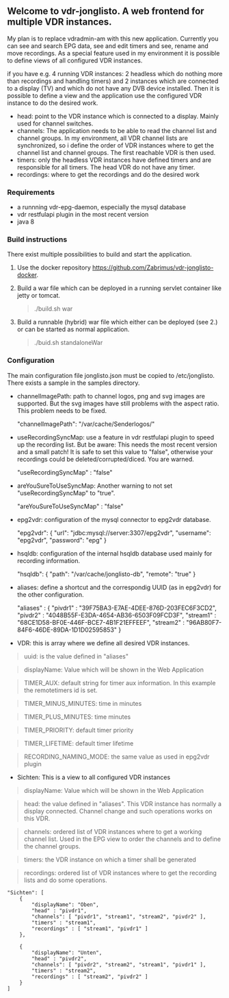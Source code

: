 ## Welcome to vdr-jonglisto. A web frontend for multiple VDR instances.

My plan is to replace vdradmin-am with this new application. Currently you can see and search EPG data, see and edit timers and see, rename and move recordings.
As a special feature used in my environment it is possible to define views of all configured VDR instances.

if you have e.g. 4 running VDR instances: 2 headless which do nothing more than recordings and handling timers) and 2 instances which are connected to a display (TV) and which do not have any DVB device installed. Then it is possible to define a view and the application use the configured VDR instance to do the desired work.

* head: point to the VDR instance which is connected to a display. Mainly used for channel switches.
* channels: The application needs to be able to read the channel list and channel groups. In my environment, all VDR channel lists are synchronized, so i define the order of VDR instances where to get the channel list and channel groups. The first reachable VDR is then used.
* timers: only the headless VDR instances have defined timers and are responsible for all timers. The head VDR do not have any timer.
* recordings: where to get the recordings and do the desired work

### Requirements
* a runnning vdr-epg-daemon, especially the mysql database
* vdr restfulapi plugin in the most recent version
* java 8

### Build instructions

There exist multiple possibilities to build and start the application. 

1.  Use the docker repository <https://github.com/Zabrimus/vdr-jonglisto-docker>.

2.  Build a war file which can be deployed in a running servlet container like jetty or tomcat.
	> ./build.sh war
	
3.  Build a runnable (hybrid) war file which either can be deployed  (see 2.) or can be started as normal application.  
	> ./buid.sh standaloneWar

    
### Configuration
The main configuration file jonglisto.json must be copied to /etc/jonglisto. There exists a sample in the samples directory.

* channelImagePath: path to channel logos, png and svg images are supported. But the svg images have still problems with the aspect ratio. This problem needs to be fixed.

	"channelImagePath": "/var/cache/Senderlogos/"
 
* useRecordingSyncMap: use a feature in vdr restfulapi plugin to speed up the recording list. But be aware: This needs the most recent version and a small patch! It is safe to set this value to "false", otherwise your recordings could be deleted/corrupted/diced. You are warned.

	"useRecordingSyncMap" : "false"
	
* areYouSureToUseSyncMap: Another warning to not set "useRecordingSyncMap" to "true".

	"areYouSureToUseSyncMap" : "false"
	
* epg2vdr: configuration of the mysql connector to epg2vdr database.
  
	"epg2vdr": {
    	"url": "jdbc:mysql://server:3307/epg2vdr",
    	"username": "epg2vdr",
    	"password": "epg"
    }
  
* hsqldb: configuration of the internal hsqldb database used mainly for recording information. 

	"hsqldb": {
		"path": "/var/cache/jonglisto-db",
		"remote": "true"
	}
	
* aliases: define a shortcut and the correspondig UUID (as in epg2vdr) for the other configuration.

	"aliases" : {
		"pivdr1"   : "39F75BA3-E7AE-4DEE-876D-203FEC6F3CD2",
		"pivdr2"   : "4048B55F-E3DA-4654-AB36-6503F09FCD3F",
		"stream1"  : "68CE1D58-BF0E-446F-BCE7-4B1F21EFFEEF",
		"stream2"  : "96AB80F7-84F6-46DE-89DA-1D1D02595853"
	}

* VDR: this is array where we define all desired VDR instances.

> uuid: is the value defined in "aliases"

> displayName: Value which will be shown in the Web Application

> TIMER_AUX: default string for timer aux information. In this example the remotetimers id is set.

> TIMER_MINUS_MINUTES: time in minutes
 
> TIMER_PLUS_MINUTES: time minutes

> TIMER_PRIORITY: default timer priority

> TIMER_LIFETIME: default timer lifetime

> RECORDING_NAMING_MODE: the same value as used in epg2vdr plugin
 
* Sichten: This is a view to all configured VDR instances

> displayName: Value which will be shown in the Web Application

> head: the value defined in "aliases". This VDR instance has normally a display connected. Channel change and such operations works on this VDR.

> channels: ordered list of VDR instances where to get a working channel list. Used in the EPG view to order the channels and to define the channel groups. 

> timers: the VDR instance on which a timer shall be generated

> recordings: ordered list of VDR instances where to get the recording lists and do some operations.
  
	"Sichten": [
		{
			"displayName": "Oben",
			"head" : "pivdr1",
			"channels": [ "pivdr1", "stream1", "stream2", "pivdr2" ],
			"timers" : "stream1",
			"recordings" : [ "stream1", "pivdr1" ]
		},

		{
			"displayName": "Unten",
			"head" : "pivdr2",
			"channels": [ "pivdr2", "stream2", "stream1", "pivdr1" ],
			"timers" : "stream2",
			"recordings" : [ "stream2", "pivdr2" ]
		}
	]  
	

